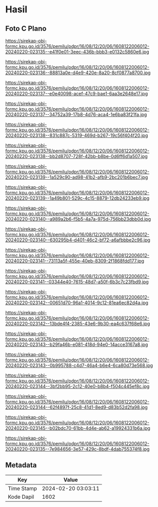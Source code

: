 # Hasil

## Foto C Plano

https://sirekap-obj-formc.kpu.go.id/3576/pemilu/pdpr/16/08/12/20/06/1608122006012-20240220-023135--e41f0e01-3eec-436b-bbb3-e0132c5860e6.jpg

https://sirekap-obj-formc.kpu.go.id/3576/pemilu/pdpr/16/08/12/20/06/1608122006012-20240220-023136--88813a0e-d4e9-420e-8a20-8cf0877a8700.jpg

https://sirekap-obj-formc.kpu.go.id/3576/pemilu/pdpr/16/08/12/20/06/1608122006012-20240220-023137--e0e40098-acef-47c9-bae1-6aa3e2648e17.jpg

https://sirekap-obj-formc.kpu.go.id/3576/pemilu/pdpr/16/08/12/20/06/1608122006012-20240220-023137--34752a39-17b8-4d76-aca4-1e6ba83f21fa.jpg

https://sirekap-obj-formc.kpu.go.id/3576/pemilu/pdpr/16/08/12/20/06/1608122006012-20240220-023138--831c887c-5319-469d-b267-19c56f404f20.jpg

https://sirekap-obj-formc.kpu.go.id/3576/pemilu/pdpr/16/08/12/20/06/1608122006012-20240220-023138--bb2d8707-728f-42bb-b8be-0d6ff6d1a507.jpg

https://sirekap-obj-formc.kpu.go.id/3576/pemilu/pdpr/16/08/12/20/06/1608122006012-20240220-023139--1a529c90-ad98-41b2-afb9-2bc201b6bec7.jpg

https://sirekap-obj-formc.kpu.go.id/3576/pemilu/pdpr/16/08/12/20/06/1608122006012-20240220-023139--1a49b801-529c-4c15-8879-12db24233eb9.jpg

https://sirekap-obj-formc.kpu.go.id/3576/pemilu/pdpr/16/08/12/20/06/1608122006012-20240220-023140--a989a2b6-f5b5-4a7a-975d-756bb23dbb0d.jpg

https://sirekap-obj-formc.kpu.go.id/3576/pemilu/pdpr/16/08/12/20/06/1608122006012-20240220-023140--630295b4-d401-46c2-bf72-a6afbbbe2c96.jpg

https://sirekap-obj-formc.kpu.go.id/3576/pemilu/pdpr/16/08/12/20/06/1608122006012-20240220-023141--73113a5f-455e-40eb-8309-2f1868fdd177.jpg

https://sirekap-obj-formc.kpu.go.id/3576/pemilu/pdpr/16/08/12/20/06/1608122006012-20240220-023141--03344e40-7615-48d7-a50f-6b3c7c23fbd9.jpg

https://sirekap-obj-formc.kpu.go.id/3576/pemilu/pdpr/16/08/12/20/06/1608122006012-20240220-023142--00651d70-96a1-4014-9c12-81ea6ec82d4a.jpg

https://sirekap-obj-formc.kpu.go.id/3576/pemilu/pdpr/16/08/12/20/06/1608122006012-20240220-023142--13bde4f4-2385-43e6-9b30-ea4c637f68e6.jpg

https://sirekap-obj-formc.kpu.go.id/3576/pemilu/pdpr/16/08/12/20/06/1608122006012-20240220-023143--b29fa46b-e081-418d-94e0-14acce3167a8.jpg

https://sirekap-obj-formc.kpu.go.id/3576/pemilu/pdpr/16/08/12/20/06/1608122006012-20240220-023143--0b995788-c4d7-46a4-b6e4-6ca80d73e568.jpg

https://sirekap-obj-formc.kpu.go.id/3576/pemilu/pdpr/16/08/12/20/06/1608122006012-20240220-023144--3bf2bb95-2c12-40e0-b8b4-f504c445ef8c.jpg

https://sirekap-obj-formc.kpu.go.id/3576/pemilu/pdpr/16/08/12/20/06/1608122006012-20240220-023144--62f4897f-25c8-41d1-8ed9-d83b52d2fa98.jpg

https://sirekap-obj-formc.kpu.go.id/3576/pemilu/pdpr/16/08/12/20/06/1608122006012-20240220-023145--b02bdc70-61bb-4d4e-ab62-a19924331b6a.jpg

https://sirekap-obj-formc.kpu.go.id/3576/pemilu/pdpr/16/08/12/20/06/1608122006012-20240220-023135--7e984656-3e57-429c-8bdf-4dab755374f8.jpg


## Metadata

| Key        | Value               |
| ---------- | ------------------- |
| Time Stamp | 2024-02-20 03:03:11 |
| Kode Dapil | 1602                |



